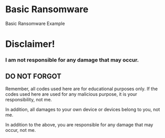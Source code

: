 # Basic Ransomware
Basic Ransomware Example

# Disclaimer!

### I am not responsible for any damage that may occur.

## DO NOT FORGOT
Remember, all codes used here are for educational purposes only. If the codes used here are used for any malicious purpose, it is your responsibility, not me.

In addition, all damages to your own device or devices belong to you, not me.

In addition to the above, you are responsible for any damage that may occur, not me.
